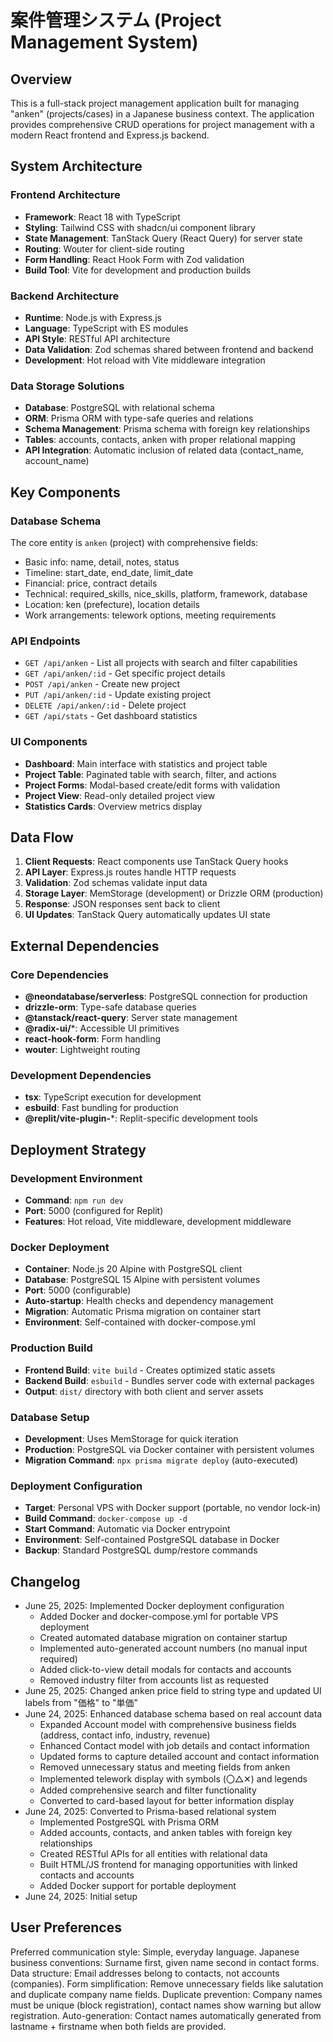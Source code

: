 # 案件管理システム (Project Management System)

## Overview

This is a full-stack project management application built for managing "anken" (projects/cases) in a Japanese business context. The application provides comprehensive CRUD operations for project management with a modern React frontend and Express.js backend.

## System Architecture

### Frontend Architecture
- **Framework**: React 18 with TypeScript
- **Styling**: Tailwind CSS with shadcn/ui component library
- **State Management**: TanStack Query (React Query) for server state
- **Routing**: Wouter for client-side routing
- **Form Handling**: React Hook Form with Zod validation
- **Build Tool**: Vite for development and production builds

### Backend Architecture
- **Runtime**: Node.js with Express.js
- **Language**: TypeScript with ES modules
- **API Style**: RESTful API architecture
- **Data Validation**: Zod schemas shared between frontend and backend
- **Development**: Hot reload with Vite middleware integration

### Data Storage Solutions
- **Database**: PostgreSQL with relational schema
- **ORM**: Prisma ORM with type-safe queries and relations
- **Schema Management**: Prisma schema with foreign key relationships
- **Tables**: accounts, contacts, anken with proper relational mapping
- **API Integration**: Automatic inclusion of related data (contact_name, account_name)

## Key Components

### Database Schema
The core entity is `anken` (project) with comprehensive fields:
- Basic info: name, detail, notes, status
- Timeline: start_date, end_date, limit_date
- Financial: price, contract details
- Technical: required_skills, nice_skills, platform, framework, database
- Location: ken (prefecture), location details
- Work arrangements: telework options, meeting requirements

### API Endpoints
- `GET /api/anken` - List all projects with search and filter capabilities
- `GET /api/anken/:id` - Get specific project details
- `POST /api/anken` - Create new project
- `PUT /api/anken/:id` - Update existing project
- `DELETE /api/anken/:id` - Delete project
- `GET /api/stats` - Get dashboard statistics

### UI Components
- **Dashboard**: Main interface with statistics and project table
- **Project Table**: Paginated table with search, filter, and actions
- **Project Forms**: Modal-based create/edit forms with validation
- **Project View**: Read-only detailed project view
- **Statistics Cards**: Overview metrics display

## Data Flow

1. **Client Requests**: React components use TanStack Query hooks
2. **API Layer**: Express.js routes handle HTTP requests
3. **Validation**: Zod schemas validate input data
4. **Storage Layer**: MemStorage (development) or Drizzle ORM (production)
5. **Response**: JSON responses sent back to client
6. **UI Updates**: TanStack Query automatically updates UI state

## External Dependencies

### Core Dependencies
- **@neondatabase/serverless**: PostgreSQL connection for production
- **drizzle-orm**: Type-safe database queries
- **@tanstack/react-query**: Server state management
- **@radix-ui/***: Accessible UI primitives
- **react-hook-form**: Form handling
- **wouter**: Lightweight routing

### Development Dependencies
- **tsx**: TypeScript execution for development
- **esbuild**: Fast bundling for production
- **@replit/vite-plugin-***: Replit-specific development tools

## Deployment Strategy

### Development Environment
- **Command**: `npm run dev`
- **Port**: 5000 (configured for Replit)
- **Features**: Hot reload, Vite middleware, development middleware

### Docker Deployment
- **Container**: Node.js 20 Alpine with PostgreSQL client
- **Database**: PostgreSQL 15 Alpine with persistent volumes
- **Port**: 5000 (configurable)
- **Auto-startup**: Health checks and dependency management
- **Migration**: Automatic Prisma migration on container start
- **Environment**: Self-contained with docker-compose.yml

### Production Build
- **Frontend Build**: `vite build` - Creates optimized static assets
- **Backend Build**: `esbuild` - Bundles server code with external packages
- **Output**: `dist/` directory with both client and server assets

### Database Setup
- **Development**: Uses MemStorage for quick iteration
- **Production**: PostgreSQL via Docker container with persistent volumes
- **Migration Command**: `npx prisma migrate deploy` (auto-executed)

### Deployment Configuration
- **Target**: Personal VPS with Docker support (portable, no vendor lock-in)
- **Build Command**: `docker-compose up -d`
- **Start Command**: Automatic via Docker entrypoint
- **Environment**: Self-contained PostgreSQL database in Docker
- **Backup**: Standard PostgreSQL dump/restore commands

## Changelog
- June 25, 2025: Implemented Docker deployment configuration
  - Added Docker and docker-compose.yml for portable VPS deployment
  - Created automated database migration on container startup
  - Implemented auto-generated account numbers (no manual input required)
  - Added click-to-view detail modals for contacts and accounts
  - Removed industry filter from accounts list as requested
- June 25, 2025: Changed anken price field to string type and updated UI labels from "価格" to "単価"
- June 24, 2025: Enhanced database schema based on real account data
  - Expanded Account model with comprehensive business fields (address, contact info, industry, revenue)
  - Enhanced Contact model with job details and contact information
  - Updated forms to capture detailed account and contact information
  - Removed unnecessary status and meeting fields from anken
  - Implemented telework display with symbols (〇△✕) and legends
  - Added comprehensive search and filter functionality
  - Converted to card-based layout for better information display
- June 24, 2025: Converted to Prisma-based relational system
  - Implemented PostgreSQL with Prisma ORM
  - Added accounts, contacts, and anken tables with foreign key relationships
  - Created RESTful APIs for all entities with relational data
  - Built HTML/JS frontend for managing opportunities with linked contacts and accounts
  - Added Docker support for portable deployment
- June 24, 2025: Initial setup

## User Preferences

Preferred communication style: Simple, everyday language.
Japanese business conventions: Surname first, given name second in contact forms.
Data structure: Email addresses belong to contacts, not accounts (companies).
Form simplification: Remove unnecessary fields like salutation and duplicate company name fields.
Duplicate prevention: Company names must be unique (block registration), contact names show warning but allow registration.
Auto-generation: Contact names automatically generated from lastname + firstname when both fields are provided.